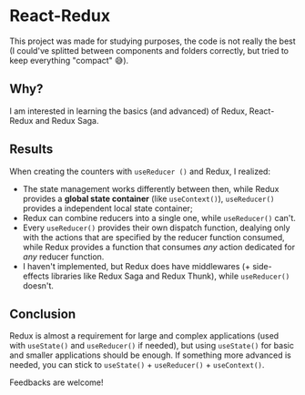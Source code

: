 # React-Redux

This project was made for studying purposes, the code is not really the best (I could've splitted between components and folders correctly, but tried to keep everything "compact" 😅).

## Why?

I am interested in learning the basics (and advanced) of Redux, React-Redux and Redux Saga.

## Results

When creating the counters with `useReducer ()` and Redux, I realized:

- The state management works differently between then, while Redux provides a **global state container** (like `useContext()`), `useReducer()` provides a independent local state container;
- Redux can combine reducers into a single one, while `useReducer()` can't.
- Every `useReducer()` provides their own dispatch function, dealying only with the actions that are specified by the reducer function consumed, while Redux provides a function that consumes _any_ action dedicated for _any_ reducer function.
- I haven't implemented, but Redux does have middlewares (+ side-effects libraries like Redux Saga and Redux Thunk), while `useReducer()` doesn't.

## Conclusion

Redux is almost a requirement for large and complex applications (used with `useState()` and `useReducer()` if needed), but using `useState()` for basic and smaller applications should be enough. If something more advanced is needed, you can stick to `useState()` + `useReducer()` + `useContext()`.

Feedbacks are welcome!
